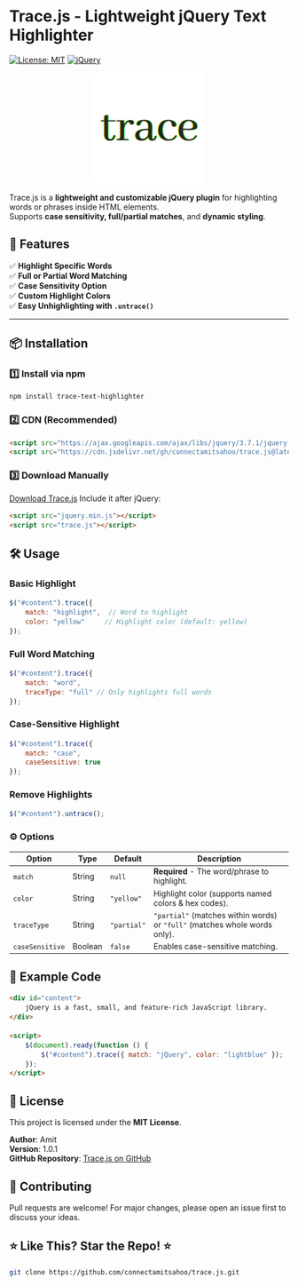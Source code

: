 # Trace.js - Lightweight jQuery Text Highlighter

[![License: MIT](https://img.shields.io/badge/License-MIT-yellow.svg)](https://opensource.org/licenses/MIT)
[![jQuery](https://img.shields.io/badge/jQuery-Required-blue.svg)](https://jquery.com/)

<p align="center">
    <img src="https://raw.githubusercontent.com/connectamitsahoo/trace.js/main/assets/logo.png" alt="Trace.js Logo" width="200">
</p>

Trace.js is a **lightweight and customizable jQuery plugin** for highlighting words or phrases inside HTML elements.  
Supports **case sensitivity, full/partial matches**, and **dynamic styling**.

## 🚀 Features

✅ **Highlight Specific Words**  
✅ **Full or Partial Word Matching**  
✅ **Case Sensitivity Option**  
✅ **Custom Highlight Colors**  
✅ **Easy Unhighlighting with `.untrace()`**  

---

## 📦 Installation

### 1️⃣ **Install via npm**
```html
npm install trace-text-highlighter
```


### 2️⃣ **CDN (Recommended)**
```html
<script src="https://ajax.googleapis.com/ajax/libs/jquery/3.7.1/jquery.min.js"></script>
<script src="https://cdn.jsdelivr.net/gh/connectamitsahoo/trace.js@latest/dist/trace.min.js"></script>
```

### 3️⃣ **Download Manually**
[Download Trace.js](https://github.com/connectamitsahoo/trace.js) Include it after jQuery:
```html
<script src="jquery.min.js"></script>
<script src="trace.js"></script>
```

## 🛠 Usage

### **Basic Highlight**
```js
$("#content").trace({
    match: "highlight",  // Word to highlight
    color: "yellow"     // Highlight color (default: yellow)
});
```
### Full Word Matching
```js
$("#content").trace({
    match: "word",
    traceType: "full" // Only highlights full words
});
```
### Case-Sensitive Highlight

```js
$("#content").trace({
    match: "case",
    caseSensitive: true
});
```

### Remove Highlights

```js
$("#content").untrace();
```

### ⚙ Options
| Option          | Type    | Default     | Description                                                                |
| --------------- | ------- | ----------- | -------------------------------------------------------------------------- |
| `match`         | String  | `null`      | **Required** - The word/phrase to highlight.                               |
| `color`         | String  | `"yellow"`  | Highlight color (supports named colors & hex codes).                       |
| `traceType`     | String  | `"partial"` | `"partial"` (matches within words) or `"full"` (matches whole words only). |
| `caseSensitive` | Boolean | `false`     | Enables case-sensitive matching.                                           |


## 🔧 **Example Code**
```html
<div id="content">
    jQuery is a fast, small, and feature-rich JavaScript library.
</div>

<script>
    $(document).ready(function () {
        $("#content").trace({ match: "jQuery", color: "lightblue" });
    });
</script>
```

## 🔑 License

This project is licensed under the **MIT License**.

**Author**: Amit\
**Version**: 1.0.1\
**GitHub Repository**: [Trace.js on GitHub](https://github.com/connectamitsahoo/trace.js)

## 🤝 Contributing

Pull requests are welcome! For major changes, please open an issue first to discuss your ideas.

## ⭐ Like This? Star the Repo! ⭐

```sh
git clone https://github.com/connectamitsahoo/trace.js.git
```
